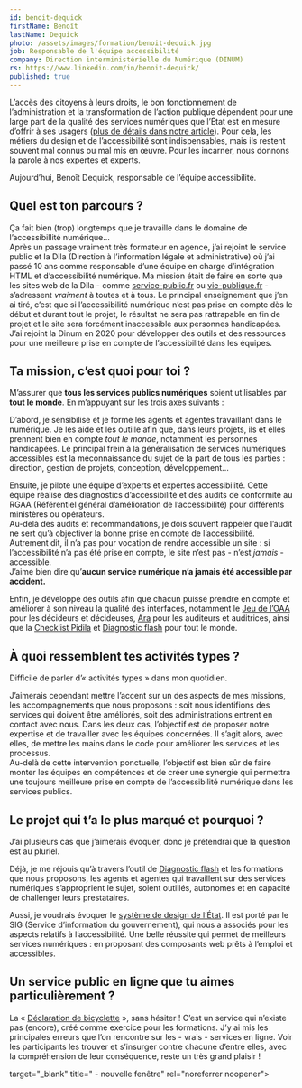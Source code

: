 ```yaml
---
id: benoit-dequick
firstName: Benoît
lastName: Dequick
photo: /assets/images/formation/benoit-dequick.jpg
job: Responsable de l'équipe accessibilité
company: Direction interministérielle du Numérique (DINUM)
rs: https://www.linkedin.com/in/benoit-dequick/
published: true
---
```


<p class="fr-text--lead">L’accès des citoyens à leurs droits, le bon fonctionnement de l’administration et la transformation de l’action publique dépendent pour une large part de la qualité des services numériques que l’État est en mesure d’offrir à ses usagers (<a href="/articles/2024-04-29-nos-experts-ont-la-parole/">plus de détails dans notre article</a>). Pour cela, les métiers du design et de l’accessibilité sont indispensables, mais ils restent souvent mal connus ou mal mis en œuvre. Pour les incarner, nous donnons la parole à nos expertes et experts.</p>

<p class="fr-text--lead">Aujourd’hui, Benoît Dequick, responsable de l’équipe accessibilité.</p>

<h2 class="fr-h6">Quel est ton parcours&nbsp;?</h2>

Ça fait bien (trop) longtemps que je travaille dans le domaine de l’accessibillité numérique...  
Après un passage vraiment très formateur en agence, j’ai rejoint le service public et la Dila (Direction à l’information légale et administrative) où j’ai passé 10 ans comme responsable d’une équipe en charge d’intégration HTML et d’accessibilité numérique. Ma mission était de faire en sorte que les sites web de la Dila -&nbsp;comme <a href="https://www.service-public.fr" target="_blank" title="service-public.fr - nouvelle fenêtre" rel="noreferrer noopener">service-public.fr</a> ou  <a href="https://www.vie-publique.fr" target="_blank" title="www.vie-publique.fr - nouvelle fenêtre" rel="noreferrer noopener">vie-publique.fr</a>&nbsp;- s’adressent _vraiment_ à toutes et à tous. Le principal enseignement que j’en ai tiré, c’est que si l’accessibilité numérique n’est pas prise en compte dès le début et durant tout le projet, le résultat ne sera pas rattrapable en fin de projet et le site sera forcément inaccessible aux personnes handicapées.  
J’ai rejoint la Dinum en 2020 pour développer des outils et des ressources pour une meilleure prise en compte de l’accessibilité dans les équipes.

<h2 class="fr-h6">Ta mission, c’est quoi pour toi&nbsp;?</h2>

M’assurer que **tous les services publics numériques** soient utilisables par **tout le monde**.  En m’appuyant sur les trois axes suivants :

D’abord, je sensibilise et je forme les agents et agentes travaillant dans le numérique. Je les aide et les outille afin que, dans leurs projets, ils et elles prennent bien en compte *tout le monde*, notamment les personnes handicapées. Le principal frein à la généralisation de services numériques accessibles est la méconnaissance du sujet de la part de tous les parties&nbsp;: direction, gestion de projets, conception, développement...  

Ensuite, je pilote une équipe d’experts et expertes accessibilité. Cette équipe réalise des diagnostics d’accessibilité et des audits de conformité au RGAA (Référentiel général d’amélioration de l’accessibilité) pour différents ministères ou opérateurs.  
Au-delà des audits et recommandations, je dois souvent rappeler que l’audit ne sert qu’à objectiver la bonne prise en compte de l’accessibilité. Autrement dit, il n’a pas pour vocation de rendre accessible un site&nbsp;: si l’accessibilité n’a pas été prise en compte, le site n’est pas -&nbsp;n’est *jamais*&nbsp;- accessible.  
J’aime bien dire qu’**aucun service numérique n’a jamais été accessible par accident.**

Enfin, je développe des outils afin que chacun puisse prendre en compte et améliorer à son niveau la qualité des interfaces, notamment le <a href="https://design.numerique.gouv.fr/outils/jeu-de-oaa/" target="_blank" title="Jeu de l’OAA - nouvelle fenêtre" rel="noreferrer noopener">Jeu de l’OAA</a> pour les décideurs et décideuses, <a href="https://ara.numerique.gouv.fr/" target="_blank" title="Ara - nouvelle fenêtre" rel="noreferrer noopener">Ara</a> pour les auditeurs et auditrices, ainsi que la <a href="https://design.numerique.gouv.fr/outils/checklist-pidila/" target="_blank" title="Checklist Pidila - nouvelle fenêtre" rel="noreferrer noopener">Checklist Pidila</a> et <a href="https://design.numerique.gouv.fr/outils/diagnostic-flash" target="_blank" title="Diagnostic flash - nouvelle fenêtre" rel="noreferrer noopener">Diagnostic flash</a> pour tout le monde.

<h2 class="fr-h6">À quoi ressemblent tes activités types&nbsp;?</h2>

Difficile de parler d’«&nbsp;activités types&nbsp;» dans mon quotidien.

J’aimerais cependant mettre l’accent sur un des aspects de mes missions, les accompagnements que nous proposons : soit nous identifions des services qui doivent être améliorés, soit des administrations entrent en contact avec nous. Dans les deux cas, l’objectif est de proposer notre expertise et de travailler avec les équipes concernées. Il s’agit alors, avec elles, de mettre les mains dans le code pour améliorer les services et les processus.  
Au-delà de cette intervention ponctuelle, l’objectif est bien sûr de faire monter les équipes en compétences et de créer une synergie qui permettra une toujours meilleure prise en compte de l’accessibilité numérique dans les services publics.

<h2 class="fr-h6">Le projet qui t’a le plus marqué et pourquoi&nbsp;?</h2>

J’ai plusieurs cas que j’aimerais évoquer, donc je prétendrai que la question est au pluriel.

Déjà, je me réjouis qu’à travers l’outil de <a href="https://design.numerique.gouv.fr/outils/diagnostic-flash" target="_blank" title="Diagnostic flash - nouvelle fenêtre" rel="noreferrer noopener">Diagnostic flash</a> et les formations que nous proposons, les agents et agentes qui travaillent sur des services numériques s’approprient le sujet, soient outillés, autonomes et en capacité de challenger leurs prestataires.

Aussi, je voudrais évoquer le <a href="https://www.systeme-de-design.gouv.fr/" target="_blank" title="système de design de l’État - nouvelle fenêtre" rel="noreferrer noopener">système de design de l’État</a>. Il est porté par le SIG (Service d’information du gouvernement), qui nous a associés pour les aspects relatifs à l’accessibilité. Une belle réussite qui permet de meilleurs services numériques&nbsp;: en proposant des composants web prêts à l’emploi et accessibles.

<h2 class="fr-h6">Un service public en ligne que tu aimes particulièrement&nbsp;?</h2>

La «&nbsp;<a href="https://design.numerique.gouv.fr/atelier-a11y/" target="_blank" title="Déclaration de bicyclette - nouvelle fenêtre" rel="noreferrer noopener">Déclaration de bicyclette</a>&nbsp;», sans hésiter&nbsp;! C’est un service qui n’existe pas (encore), créé comme exercice pour les formations. J’y ai mis les principales erreurs que l’on rencontre sur les -&nbsp;vrais&nbsp;- services en ligne. Voir les participants les trouver et s’insurger contre chacune d’entre elles, avec la compréhension de leur conséquence, reste un très grand plaisir&nbsp;!


 target="_blank" title=" - nouvelle fenêtre" rel="noreferrer noopener">